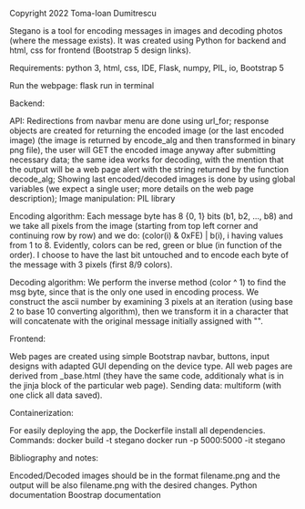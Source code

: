 Copyright 2022 Toma-Ioan Dumitrescu


Stegano is a tool for encoding messages in images and decoding photos (where the message exists). It was created using Python for backend and html, css for frontend (Bootstrap 5 design links).

Requirements: python 3, html, css, IDE, Flask, numpy, PIL, io, Bootstrap 5

Run the webpage: flask run in terminal

Backend:

API: Redirections from navbar menu are done using url_for; response objects are created for returning the
encoded image (or the last encoded image) (the image is returned by encode_alg and then transformed in binary png file), the user will GET the encoded image anyway after submitting necessary data; the same idea works for decoding, with the mention that the output will be a web page alert with the string returned by the function decode_alg;
Showing last encoded/decoded images is done by using global variables (we expect a single user; more details
on the web page description); Image manipulation: PIL library

Encoding algorithm: Each message byte has 8 {0, 1} bits (b1, b2, ..., b8) and we take all pixels from
the image (starting from top left corner and continuing row by row) and we do: (color(i) & 0xFE) | b(i),
i having values from 1 to 8. Evidently, colors can be red, green or blue (in function of the order). I choose
to have the last bit untouched and to encode each byte of the message with 3 pixels (first 8/9 colors).

Decoding algorithm: We perform the inverse method (color ^ 1) to find the msg byte, since that is the only
one used in encoding process. We construct the ascii number by examining 3 pixels at an iteration (using base
2 to base 10 converting algorithm), then we transform it in a character that will concatenate with the
original message initially assigned with "".

Frontend:

Web pages are created using simple Bootstrap navbar, buttons, input designs with adapted GUI depending on
the device type. All web pages are derived from _base.html (they have the same code, additionaly what is in the
jinja block of the particular web page). Sending data: multiform (with one click all data saved).

Containerization:

For easily deploying the app, the Dockerfile install all dependencies. Commands:
docker build -t stegano
docker run -p 5000:5000 -it stegano

Bibliography and notes:

Encoded/Decoded images should be in the format filename.png and the output will be also filename.png with the
desired changes.
Python documentation
Boostrap documentation

